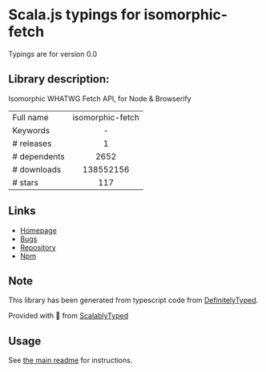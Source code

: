 
# Scala.js typings for isomorphic-fetch

Typings are for version 0.0

## Library description:
Isomorphic WHATWG Fetch API, for Node & Browserify

|                    |                 |
| ------------------ | :-------------: |
| Full name          | isomorphic-fetch |
| Keywords           | - |
| # releases         | 1 |
| # dependents       | 2652 |
| # downloads        | 138552156 |
| # stars            | 117 |

## Links
- [Homepage](https://github.com/matthew-andrews/isomorphic-fetch/issues)
- [Bugs](https://github.com/matthew-andrews/isomorphic-fetch/issues)
- [Repository](https://github.com/matthew-andrews/isomorphic-fetch)
- [Npm](https://www.npmjs.com/package/isomorphic-fetch)
    


## Note
This library has been generated from typescript code from [DefinitelyTyped](https://definitelytyped.org).

Provided with :purple_heart: from [ScalablyTyped](https://github.com/oyvindberg/ScalablyTyped)

## Usage
See [the main readme](../../readme.md) for instructions.


